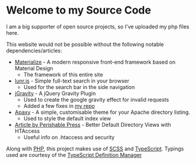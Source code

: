 # Welcome to my Source Code

I am a big supporter of open source projects, so I've uploaded my php files here.

This website would not be possible without the following notable dependencies/articles:

* [Materialize](http://materializecss.com/) - A modern responsive front-end framework based on Material Design
    * The framework of this entire site
* [lunr.js](http://lunrjs.com/) - Simple full-text search in your browser
    * Used for the search bar in the side navigation
* [jGravity](http://tinybigideas.com/plugins/jquery-gravity/) - A jQuery Gravity Plugin
    * Used to create the google gravity effect for invalid requests
    * Added a few fixes in [my repo](https://github.com/AllanWang/jGravity)
* [Apaxy](http://adamwhitcroft.com/apaxy/) - A simple, customisable theme for your Apache directory listing.
    * Used to style the default index view
* [Article by Perishable Press](https://perishablepress.com/better-default-directory-views-with-htaccess/) - Better Default Directory Views with HTAccess
    * Useful info on .htaccess and security
    
Along with [PHP](http://php.net/), this project makes use of [SCSS](http://sass-lang.com/) and [TypeScript](https://www.typescriptlang.org/).
Typings used are courtesy of the [TypeScript Definition Manager](https://github.com/typings/typings)